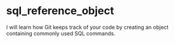 # sql_reference_object
I will learn how Git keeps track of your code by creating an object containing commonly used SQL commands.
